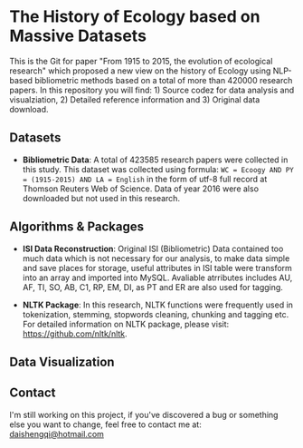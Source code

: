# The History of Ecology based on Massive Datasets 
This is the Git for paper "From 1915 to 2015, the evolution of ecological research" which proposed a new view on the history of Ecology using NLP-based bibliometric methods based on a total of more than 420000 research papers. In this repository you will find: 1) Source codez for data analysis and visualziation, 2) Detailed reference information and 3) Original data download.

## Datasets
* **Bibliometric Data**: A total of 423585 research papers were collected in this study. This dataset was collected using formula: `WC = Ecoogy AND PY = (1915-2015) AND LA = English` in the form of utf-8 full record at Thomson Reuters Web of Science. Data of year 2016 were also downloaded but not used in this research.

## Algorithms & Packages
* **ISI Data Reconstruction**: Original ISI (Bibliometric) Data contained too much data which is not necessary for our analysis, to make data simple and save places for storage, useful attributes in ISI table were transform into an array and imported into MySQL. Avaliable atrributes includes AU, AF, TI, SO, AB, C1, RP, EM, DI, as PT and ER are also used for tagging. 

* **NLTK Package**: In this research, NLTK functions were frequently used in tokenization, stemming, stopwords cleaning, chunking and tagging etc. For detailed information on NLTK package, please visit: https://github.com/nltk/nltk.

## Data Visualization

## Contact
I'm still working on this project, if you've discovered a bug or something else you want to change, feel free to contact me at: daishengqi@hotmail.com
